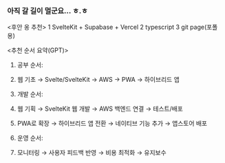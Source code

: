 ### 아직 갈 길이 멀군요... ㅎ.ㅎ

<후안 옹 추천>
1 SvelteKit + Supabase + Vercel
2 typescript
3 git page(포폴용)

<추천 순서 요약(GPT)>

1. 공부 순서:
  1. 웹 기초 → Svelte/SvelteKit → AWS → PWA → 하이브리드 앱

2. 개발 순서:
  1. 웹 기획 → SvelteKit 웹 개발 → AWS 백엔드 연결 → 테스트/배포

  2. PWA로 확장 → 하이브리드 앱 전환 → 네이티브 기능 추가 → 앱스토어 배포

3. 운영 순서:
  1. 모니터링 → 사용자 피드백 반영 → 비용 최적화 → 유지보수
